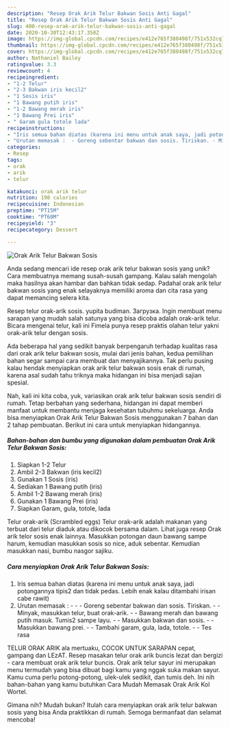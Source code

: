 ```yaml
---
description: "Resep Orak Arik Telur Bakwan Sosis Anti Gagal"
title: "Resep Orak Arik Telur Bakwan Sosis Anti Gagal"
slug: 400-resep-orak-arik-telur-bakwan-sosis-anti-gagal
date: 2020-10-30T12:43:17.350Z
image: https://img-global.cpcdn.com/recipes/e412e765f380498f/751x532cq70/orak-arik-telur-bakwan-sosis-foto-resep-utama.jpg
thumbnail: https://img-global.cpcdn.com/recipes/e412e765f380498f/751x532cq70/orak-arik-telur-bakwan-sosis-foto-resep-utama.jpg
cover: https://img-global.cpcdn.com/recipes/e412e765f380498f/751x532cq70/orak-arik-telur-bakwan-sosis-foto-resep-utama.jpg
author: Nathaniel Bailey
ratingvalue: 3.3
reviewcount: 4
recipeingredient:
- "1-2 Telur"
- "2-3 Bakwan iris kecil2"
- "1 Sosis iris"
- "1 Bawang putih iris"
- "1-2 Bawang merah iris"
- "1 Bawang Prei iris"
- " Garam gula totole lada"
recipeinstructions:
- "Iris semua bahan diatas (karena ini menu untuk anak saya, jadi potongannya tipis2 dan tidak pedas. Lebih enak kalau ditambahi irisan cabe rawit)"
- "Urutan memasak :  - Goreng sebentar bakwan dan sosis. Tiriskan. - Minyak, masukkan telur, buat orak-arik. - Bawang merah dan bawang putih masuk. Tumis2 sampe layu. - Masukkan bakwan dan sosis. - Masukkan bawang prei. - Tambahi garam, gula, lada, totole. - Tes rasa"
categories:
- Resep
tags:
- orak
- arik
- telur

katakunci: orak arik telur 
nutrition: 198 calories
recipecuisine: Indonesian
preptime: "PT15M"
cooktime: "PT60M"
recipeyield: "3"
recipecategory: Dessert

---
```



![Orak Arik Telur Bakwan Sosis](https://img-global.cpcdn.com/recipes/e412e765f380498f/751x532cq70/orak-arik-telur-bakwan-sosis-foto-resep-utama.jpg)

Anda sedang mencari ide resep orak arik telur bakwan sosis yang unik? Cara membuatnya memang susah-susah gampang. Kalau salah mengolah maka hasilnya akan hambar dan bahkan tidak sedap. Padahal orak arik telur bakwan sosis yang enak selayaknya memiliki aroma dan cita rasa yang dapat memancing selera kita.

Resep telur orak-arik sosis. yupita budiman. Загрузка. Ingin membuat menu sarapan yang mudah salah satunya yang bisa dicoba adalah orak-arik telur. Bicara mengenai telur, kali ini Fimela punya resep praktis olahan telur yakni orak-arik telur dengan sosis.

Ada beberapa hal yang sedikit banyak berpengaruh terhadap kualitas rasa dari orak arik telur bakwan sosis, mulai dari jenis bahan, kedua pemilihan bahan segar sampai cara membuat dan menyajikannya. Tak perlu pusing kalau hendak menyiapkan orak arik telur bakwan sosis enak di rumah, karena asal sudah tahu triknya maka hidangan ini bisa menjadi sajian spesial.


Nah, kali ini kita coba, yuk, variasikan orak arik telur bakwan sosis sendiri di rumah. Tetap berbahan yang sederhana, hidangan ini dapat memberi manfaat untuk membantu menjaga kesehatan tubuhmu sekeluarga. Anda bisa menyiapkan Orak Arik Telur Bakwan Sosis menggunakan 7 bahan dan 2 tahap pembuatan. Berikut ini cara untuk menyiapkan hidangannya.

<!--inarticleads1-->

##### Bahan-bahan dan bumbu yang digunakan dalam pembuatan Orak Arik Telur Bakwan Sosis:

1. Siapkan 1-2 Telur
1. Ambil 2-3 Bakwan (iris kecil2)
1. Gunakan 1 Sosis (iris)
1. Sediakan 1 Bawang putih (iris)
1. Ambil 1-2 Bawang merah (iris)
1. Gunakan 1 Bawang Prei (iris)
1. Siapkan  Garam, gula, totole, lada


Telur orak-arik (Scrambled eggs) Telur orak-arik adalah makanan yang terbuat dari telur diaduk atau dikocok bersama dalam. Lihat juga resep Orak arik telor sosis enak lainnya. Masukkan potongan daun bawang sampe harum, kemudian masukkan sosis so nice, aduk sebentar. Kemudian masukkan nasi, bumbu nasgor sajiku. 

<!--inarticleads2-->

##### Cara menyiapkan Orak Arik Telur Bakwan Sosis:

1. Iris semua bahan diatas (karena ini menu untuk anak saya, jadi potongannya tipis2 dan tidak pedas. Lebih enak kalau ditambahi irisan cabe rawit)
1. Urutan memasak : -  - - Goreng sebentar bakwan dan sosis. Tiriskan. - - Minyak, masukkan telur, buat orak-arik. - - Bawang merah dan bawang putih masuk. Tumis2 sampe layu. - - Masukkan bakwan dan sosis. - - Masukkan bawang prei. - - Tambahi garam, gula, lada, totole. - - Tes rasa


TELUR ORAK ARIK ala mertuaku, COCOK UNTUK SARAPAN cepat, gampang dan LEzAT. Resep masakan telur orak arik buncis lezat dan bergizi - cara membuat orak arik telur buncis. Orak arik telur sayur ini merupakan menu termudah yang bisa dibuat bagi kamu yang nggak suka makan sayur. Kamu cuma perlu potong-potong, ulek-ulek sedikit, dan tumis deh. Ini nih bahan-bahan yang kamu butuhkan Cara Mudah Memasak Orak Arik Kol Wortel. 

Gimana nih? Mudah bukan? Itulah cara menyiapkan orak arik telur bakwan sosis yang bisa Anda praktikkan di rumah. Semoga bermanfaat dan selamat mencoba!
